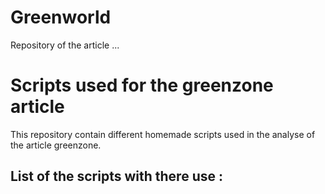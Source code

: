 # Greenworld
Repository of the article ...

# Scripts used for the greenzone article

This repository contain different homemade scripts used in the analyse of the article greenzone.

## List of the scripts with there use :
